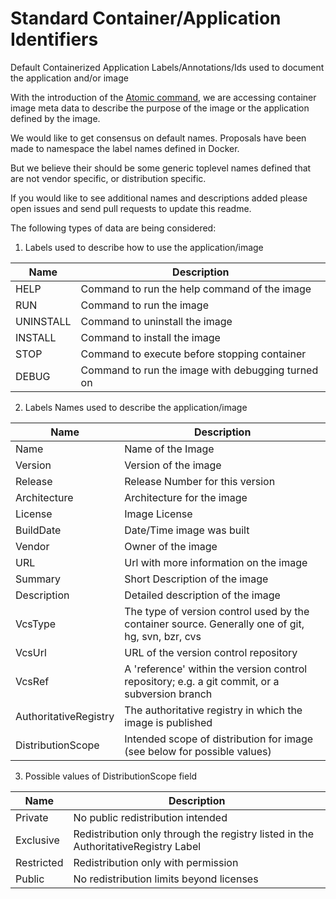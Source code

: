 # Standard Container/Application Identifiers
Default Containerized Application Labels/Annotations/Ids used to document the application and/or image

With the introduction of the [Atomic command](http://developerblog.redhat.com/2015/04/21/introducing-the-atomic-command/), we are accessing container image meta data to describe the purpose of the image or the application defined by the image.

We would like to get consensus on default names.  Proposals have been made to namespace the label names defined
in Docker.  

But we believe their should be some generic toplevel names defined that are not vendor specific, or
distribution specific.  

If you would like to see additional names and descriptions added please open issues and send pull requests to update this readme.

The following types of data are being considered:

1. Labels used to describe how to use the application/image

 | Name        | Description                            |
 |-------------|----------------------------------------|
 | HELP        | Command to run the help command of the image|
 | RUN         | Command to run the image|
 | UNINSTALL   | Command to uninstall the image|
 | INSTALL     | Command to install the image|
 | STOP        | Command to execute before stopping container|
 | DEBUG       | Command to run the image with debugging turned on|

2. Labels Names used to describe the application/image

 | Name        | Description                            |
 |-------------|----------------------------------------|
 | Name        | Name of the Image|
 | Version     | Version of the image|
 | Release     | Release Number for this version|
 | Architecture| Architecture for the image|
 | License     | Image License|
 | BuildDate  | Date/Time image was built|
 | Vendor      | Owner of the image| 
 | URL         | Url with more information on the image|
 | Summary     | Short Description of the image|
 | Description | Detailed description of the image|
 | VcsType    | The type of version control used by the container source. Generally one of git, hg, svn, bzr, cvs|
 | VcsUrl     | URL of the version control repository|
 | VcsRef     | A 'reference' within the version control repository; e.g. a git commit, or a subversion branch|
 | AuthoritativeRegistry | The  authoritative registry in which the image is published|
 | DistributionScope  | Intended scope of distribution for image (see below for possible values)|

3. Possible values of DistributionScope field

 |Name         | Description |
 |-------------|-------------|
 | Private     | No public redistribution intended|
 | Exclusive   | Redistribution only through the registry listed in the AuthoritativeRegistry Label|
 | Restricted  | Redistribution only with permission|
 | Public      | No redistribution limits beyond licenses|

